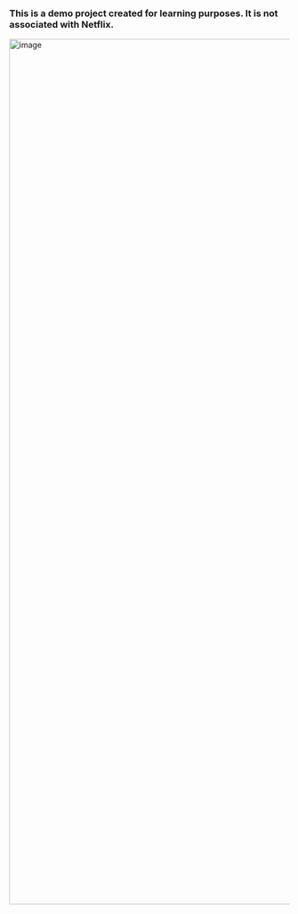 ### This is a demo project created for learning purposes. It is not associated with Netflix.
<img width="1553" alt="image" src="https://github.com/user-attachments/assets/3cea6afd-f450-4c3c-a306-0452f0593a98" />
